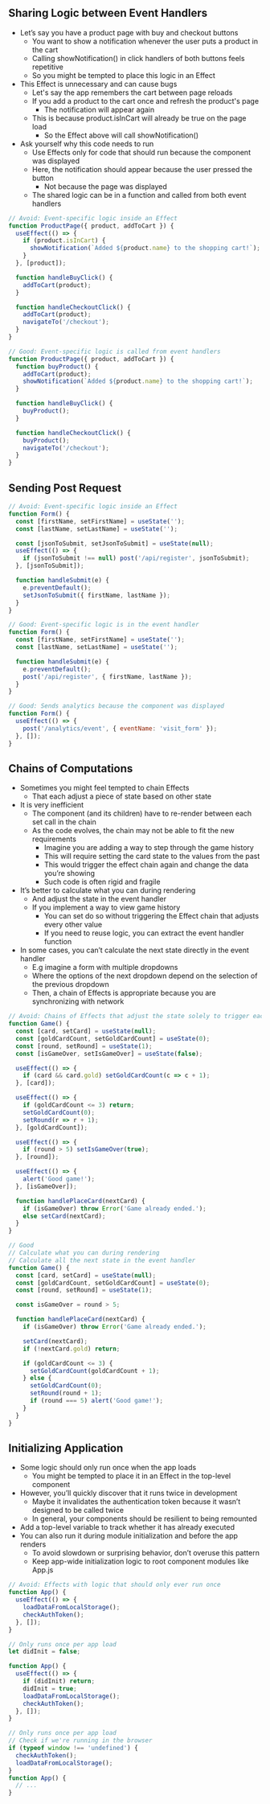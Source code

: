 ## Sharing Logic between Event Handlers
- Let’s say you have a product page with buy and checkout buttons
  - You want to show a notification whenever the user puts a product in the cart
  - Calling showNotification() in click handlers of both buttons feels repetitive
  - So you might be tempted to place this logic in an Effect
- This Effect is unnecessary and can cause bugs
  - Let's say the app remembers the cart between page reloads
  - If you add a product to the cart once and refresh the product's page
    - The notification will appear again
  - This is because product.isInCart will already be true on the page load
    - So the Effect above will call showNotification()
- Ask yourself why this code needs to run
  - Use Effects only for code that should run because the component was displayed
  - Here, the notification should appear because the user pressed the button
    - Not because the page was displayed
  - The shared logic can be in a function and called from both event handlers

```js
// Avoid: Event-specific logic inside an Effect
function ProductPage({ product, addToCart }) {
  useEffect(() => {
    if (product.isInCart) {
      showNotification(`Added ${product.name} to the shopping cart!`);
    }
  }, [product]);

  function handleBuyClick() {
    addToCart(product);
  }

  function handleCheckoutClick() {
    addToCart(product);
    navigateTo('/checkout');
  }
}

// Good: Event-specific logic is called from event handlers
function ProductPage({ product, addToCart }) {
  function buyProduct() {
    addToCart(product);
    showNotification(`Added ${product.name} to the shopping cart!`);
  }

  function handleBuyClick() {
    buyProduct();
  }

  function handleCheckoutClick() {
    buyProduct();
    navigateTo('/checkout');
  }
}
```

## Sending Post Request
```js
// Avoid: Event-specific logic inside an Effect
function Form() {
  const [firstName, setFirstName] = useState('');
  const [lastName, setLastName] = useState('');

  const [jsonToSubmit, setJsonToSubmit] = useState(null);
  useEffect(() => {
    if (jsonToSubmit !== null) post('/api/register', jsonToSubmit);
  }, [jsonToSubmit]);

  function handleSubmit(e) {
    e.preventDefault();
    setJsonToSubmit({ firstName, lastName });
  }
}

// Good: Event-specific logic is in the event handler
function Form() {
  const [firstName, setFirstName] = useState('');
  const [lastName, setLastName] = useState('');

  function handleSubmit(e) {
    e.preventDefault();
    post('/api/register', { firstName, lastName });
  }
}

// Good: Sends analytics because the component was displayed
function Form() {
  useEffect(() => {
    post('/analytics/event', { eventName: 'visit_form' });
  }, []);
}
```

## Chains of Computations
- Sometimes you might feel tempted to chain Effects
  - That each adjust a piece of state based on other state
- It is very inefficient
  - The component (and its children) have to re-render between each set call in the chain
  - As the code evolves, the chain may not be able to fit the new requirements
    - Imagine you are adding a way to step through the game history
    - This will require setting the card state to the values from the past
    - This would trigger the effect chain again and change the data you’re showing
    - Such code is often rigid and fragile
- It’s better to calculate what you can during rendering
  - And adjust the state in the event handler
  - If you implement a way to view game history
    - You can set do so without triggering the Effect chain that adjusts every other value
    - If you need to reuse logic, you can extract the event handler function
- In some cases, you can’t calculate the next state directly in the event handler
  - E.g imagine a form with multiple dropdowns
  - Where the options of the next dropdown depend on the selection of the previous dropdown
  - Then, a chain of Effects is appropriate because you are synchronizing with network

```js
// Avoid: Chains of Effects that adjust the state solely to trigger each other
function Game() {
  const [card, setCard] = useState(null);
  const [goldCardCount, setGoldCardCount] = useState(0);
  const [round, setRound] = useState(1);
  const [isGameOver, setIsGameOver] = useState(false);

  useEffect(() => {
    if (card && card.gold) setGoldCardCount(c => c + 1);
  }, [card]);

  useEffect(() => {
    if (goldCardCount <= 3) return;
    setGoldCardCount(0);
    setRound(r => r + 1);
  }, [goldCardCount]);

  useEffect(() => {
    if (round > 5) setIsGameOver(true);
  }, [round]);

  useEffect(() => {
    alert('Good game!');
  }, [isGameOver]);

  function handlePlaceCard(nextCard) {
    if (isGameOver) throw Error('Game already ended.');
    else setCard(nextCard);
  }
}

// Good
// Calculate what you can during rendering
// Calculate all the next state in the event handler
function Game() {
  const [card, setCard] = useState(null);
  const [goldCardCount, setGoldCardCount] = useState(0);
  const [round, setRound] = useState(1);

  const isGameOver = round > 5;

  function handlePlaceCard(nextCard) {
    if (isGameOver) throw Error('Game already ended.');

    setCard(nextCard);
    if (!nextCard.gold) return;

    if (goldCardCount <= 3) {
      setGoldCardCount(goldCardCount + 1);
    } else {
      setGoldCardCount(0);
      setRound(round + 1);
      if (round === 5) alert('Good game!');
    }
  }
}
```

## Initializing Application
- Some logic should only run once when the app loads
  - You might be tempted to place it in an Effect in the top-level component
- However, you’ll quickly discover that it runs twice in development
  - Maybe it invalidates the authentication token because it wasn’t designed to be called twice
  - In general, your components should be resilient to being remounted
- Add a top-level variable to track whether it has already executed
- You can also run it during module initialization and before the app renders
  - To avoid slowdown or surprising behavior, don’t overuse this pattern
  - Keep app-wide initialization logic to root component modules like App.js

```js
// Avoid: Effects with logic that should only ever run once
function App() {
  useEffect(() => {
    loadDataFromLocalStorage();
    checkAuthToken();
  }, []);
}

// Only runs once per app load
let didInit = false;

function App() {
  useEffect(() => {
    if (didInit) return;
    didInit = true;
    loadDataFromLocalStorage();
    checkAuthToken();
  }, []);
}

// Only runs once per app load
// Check if we're running in the browser
if (typeof window !== 'undefined') {
  checkAuthToken();
  loadDataFromLocalStorage();
}
function App() {
  // ...
}
```
